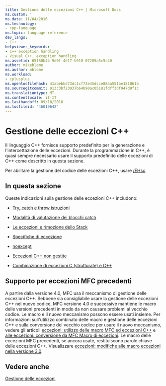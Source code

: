 ```yaml
---
title: Gestione delle eccezioni C++ | Microsoft Docs
ms.custom: ''
ms.date: 11/04/2016
ms.technology:
- cpp-language
ms.topic: language-reference
dev_langs:
- C++
helpviewer_keywords:
- C++ exception handling
- Visual C++, exception handling
ms.assetid: 65f80b44-9d0f-4d17-b910-07205a5c5c40
author: mikeblome
ms.author: mblome
ms.workload:
- cplusplus
ms.openlocfilehash: 41abebbd73dc1cf72e35dcce88aa551be181061b
ms.sourcegitcommit: 913c3bf23937b64b90ac05181fdff3df947d9f1c
ms.translationtype: MT
ms.contentlocale: it-IT
ms.lasthandoff: 09/18/2018
ms.locfileid: "46019642"
---
```

# <a name="c-exception-handling"></a>Gestione delle eccezioni C++

Il linguaggio C++ fornisce supporto predefinito per la generazione e l'intercettazione delle eccezioni. Durante la programmazione in C++, è quasi sempre necessario usare il supporto predefinito delle eccezioni di C++ come descritto in questa sezione.

Per abilitare la gestione del codice delle eccezioni C++, usare [/EHsc](../build/reference/eh-exception-handling-model.md).

## <a name="in-this-section"></a>In questa sezione

Queste indicazioni sulla gestione delle eccezioni C++ includono:

- [Try, catch e throw istruzioni](../cpp/try-throw-and-catch-statements-cpp.md)

- [Modalità di valutazione dei blocchi catch](../cpp/how-catch-blocks-are-evaluated-cpp.md)

- [Le eccezioni e rimozione dello Stack](../cpp/exceptions-and-stack-unwinding-in-cpp.md)

- [Specifiche di eccezione](../cpp/exception-specifications-throw-cpp.md)

- [noexcept](../cpp/noexcept-cpp.md)

- [Eccezioni C++ non gestite](../cpp/unhandled-cpp-exceptions.md)

- [Combinazione di eccezioni C (strutturate) e C++](../cpp/mixing-c-structured-and-cpp-exceptions.md)

## <a name="support-for-earlier-mfc-exceptions"></a>Supporto per eccezioni MFC precedenti

A partire dalla versione 4.0, MFC usa il meccanismo di gestione delle eccezioni C++. Sebbene sia consigliabile usare la gestione delle eccezioni C++ nel nuovo codice, MFC versione 4.0 e successive mantiene le macro delle versioni precedenti in modo da non causare problemi al vecchio codice. Le macro e il nuovo meccanismo possono essere usati insieme. Per informazioni sull'utilizzo combinato delle macro e gestione delle eccezioni C++ e sulla conversione del vecchio codice per usare il nuovo meccanismo, vedere gli articoli [eccezioni: utilizzo delle macro MFC ed eccezioni C++](../mfc/exceptions-using-mfc-macros-and-cpp-exceptions.md) e [alle eccezioni: conversione da MFC Macro di eccezioni](../mfc/exceptions-converting-from-mfc-exception-macros.md). Le macro delle eccezioni MFC precedenti, se ancora usate, restituiscono parole chiave delle eccezioni C++. Visualizzare [eccezioni: modifiche alle macro eccezioni nella versione 3.0](../mfc/exceptions-changes-to-exception-macros-in-version-3-0.md).

## <a name="see-also"></a>Vedere anche

[Gestione delle eccezioni](../cpp/exception-handling-in-visual-cpp.md)